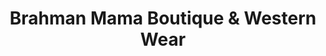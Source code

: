 ---
title: "Brahman Mama Boutique & Western Wear"
url: /moody/brahman-mama-boutique-und-western-wear/
shop: Kleidung
---